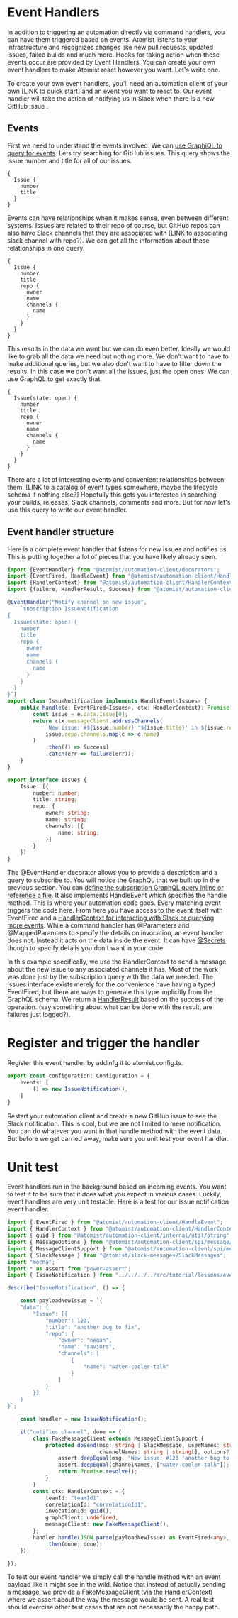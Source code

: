 # Event Handlers

In addition to triggering an automation directly via command handlers, you can have them triggered based on events. Atomist listens to your infrastructure and recognizes changes like new pull requests, updated issues, failed builds and much more. Hooks for taking action when these events occur are provided by Event Handlers. You can create your own event handlers to make Atomist react however you want. Let's write one.

To create your own event handlers, you’ll need an automation client of your own [LINK to quick start] and an event you want to react to. Our event handler will take the action of notifying us in Slack when there is a new GitHub issue .

## Events

First we need to understand the events involved. We can [use GraphiQL to query for events](graphql.md#accessing-data-with-graphiql). Lets try searching for GitHub issues. This query shows the issue number and title for all of our issues.

```
{
  Issue {
    number
    title
  }
}
```

Events can have relationships when it makes sense, even between different systems. Issues are related to their repo of course, but GitHub repos can also have Slack channels that they are associated with [LINK to associating slack channel with repo?). We can get all the information about these relationships in one query.

```
{
  Issue {
    number
    title
    repo {
      owner
      name
      channels {
        name
      }
    }
  }
}
```

This results in the data we want but we can do even better. Ideally we would like to grab all the data we need but nothing more. We don't want to have to make additional queries, but we also don't want to have to filter down the results. In this case we don't want all the issues, just the open ones. We can use GraphQL to get exactly that.

```
{
  Issue(state: open) {
    number
    title
    repo {
      owner
      name
      channels {
        name
      }
    }
  }
}
```

There are a lot of interesting events and convenient relationships between them. [LINK to a catalog of event types somewhere, maybe the lifecycle schema if nothing else?] Hopefully this gets you interested in searching your builds, releases, Slack channels, comments and more. But for now let's use this query to write our event handler.

## Event handler structure

Here is a complete event handler that listens for new issues and notifies us. This is putting together a lot of pieces that you have likely already seen.

```typescript
import {EventHandler} from "@atomist/automation-client/decorators";
import {EventFired, HandleEvent} from "@atomist/automation-client/HandleEvent";
import {HandlerContext} from "@atomist/automation-client/HandlerContext";
import {failure, HandlerResult, Success} from "@atomist/automation-client/HandlerResult";

@EventHandler("Notify channel on new issue",
    `subscription IssueNotification
{
  Issue(state: open) {
    number
    title
    repo {
      owner
      name
      channels {
        name
      }
    }
  }
}`)
export class IssueNotification implements HandleEvent<Issues> {
    public handle(e: EventFired<Issues>, ctx: HandlerContext): Promise<HandlerResult> {
        const issue = e.data.Issue[0];
        return ctx.messageClient.addressChannels(
            `New issue: #${issue.number} '${issue.title}' in ${issue.repo.owner}.${issue.repo.name}`,
            issue.repo.channels.map(c => c.name)
        )
            .then(() => Success)
            .catch(err => failure(err));
    }
}

export interface Issues {
    Issue: [{
        number: number;
        title: string;
        repo: {
            owner: string;
            name: string;
            channels: [{
                name: string;
            }]
        }
    }]
}
```

The @EventHandler decorator allows you to provide a description and a query to subscribe to. You will notice the GraphQL that we built up in the previous section. You can [define the subscription GraphQL query inline or reference a file](graphql.md#subscriptions). It also implements HandleEvent which specifies the handle method. This is where your automation code goes. Every matching event triggers the code here. From here you have access to the event itself with EventFired and a [HandlerContext for interacting with Slack or querying more events](commands.md#what-do-you-get). While a command handler has @Parameters and @MappedParamters to specify the details on invocation, an event handler does not. Instead it acts on the data inside the event. It can have [@Secrets](commands.md#secret) though to specify details you don't want in your code.

In this example specifically, we use the HandlerContext to send a message about the new issue to any associated channels it has. Most of the work was done just by the subscription query with the data we needed. The Issues interface exists merely for the convenience have having a typed EventFired, but there are ways to generate this type implicitly from the GraphQL schema. We return a [HandlerResult](commands.md#what-do-you-give-back) based on the success of the operation. (say something about what can be done with the result, are failures just logged?).

# Register and trigger the handler

Register this event handler by addinfg it to atomist.config.ts.

```typescript
export const configuration: Configuration = {
    events: [
        () => new IssueNotification(),
    ]
}
```

Restart your automation client and create a new GitHub issue to see the Slack notification. This is cool, but we are not limited to mere notification. You can do whatever you want in that handle method with the event data. But before we get carried away, make sure you unit test your event handler.

# Unit test

Event handlers run in the background based on incoming events. You want to test it to be sure that it does what you expect in various cases. Luckily, event handlers are very unit testable. Here is a test for our issue notification event handler.

```typescript
import { EventFired } from "@atomist/automation-client/HandleEvent";
import { HandlerContext } from "@atomist/automation-client/HandlerContext";
import { guid } from "@atomist/automation-client/internal/util/string";
import { MessageOptions } from "@atomist/automation-client/spi/message/MessageClient";
import { MessageClientSupport } from "@atomist/automation-client/spi/message/MessageClientSupport";
import { SlackMessage } from "@atomist/slack-messages/SlackMessages";
import "mocha";
import * as assert from "power-assert";
import { IssueNotification } from "../../../../src/tutorial/lessons/events/IssueNotification";

describe("IssueNotification", () => {

    const payloadNewIssue = `{
	"data": {
		"Issue": [{
			"number": 123,
			"title": "another bug to fix",
			"repo": {
			    "owner": "negan",
			    "name": "saviors",
			    "channels": [
			        {
			            "name": "water-cooler-talk"
			        }
			    ]
			}
		}]
	}
}`;

    const handler = new IssueNotification();

    it("notifies channel", done => {
        class FakeMessageClient extends MessageClientSupport {
            protected doSend(msg: string | SlackMessage, userNames: string | string[],
                             channelNames: string | string[], options?: MessageOptions): Promise<any> {
                assert.deepEqual(msg, "New issue: #123 'another bug to fix' in negan.saviors");
                assert.deepEqual(channelNames, ["water-cooler-talk"]);
                return Promise.resolve();
            }
        }
        const ctx: HandlerContext = {
            teamId: "teamId1",
            correlationId: "correlationId1",
            invocationId: guid(),
            graphClient: undefined,
            messageClient: new FakeMessageClient(),
        };
        handler.handle(JSON.parse(payloadNewIssue) as EventFired<any>, ctx)
            .then(done, done);
    });

});
```

To test our event handler we simply call the handle method with an event payload like it might see in the wild. Notice that instead of actually sending a message, we provide a FakeMessageClient (via the HandlerContext) where we assert about the way the message would be sent. A real test should exercise other test cases that are not necessarily the happy path.
